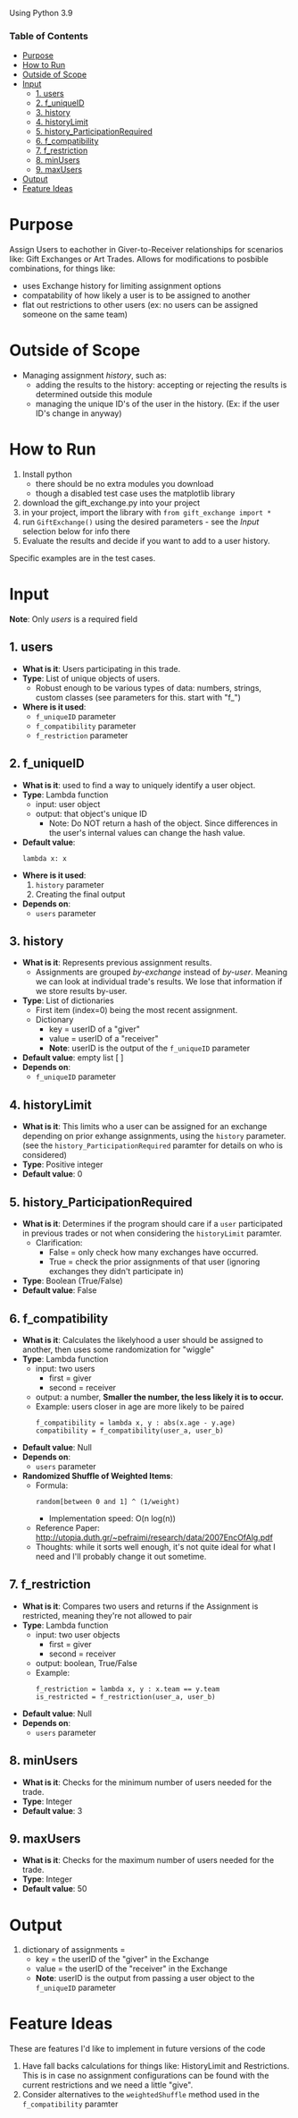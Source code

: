 Using Python 3.9

### Table of Contents
- [Purpose](#purpose)
- [How to Run](#how-to-run)
- [Outside of Scope](#outside-of-scope)
- [Input](#input)
  - [1. users](#1-users)
  - [2. f_uniqueID](#2-f_uniqueid)
  - [3. history](#3-history)
  - [4. historyLimit](#4-historylimit)
  - [5. history_ParticipationRequired](#5-history_participationrequired)
  - [6. f_compatibility](#6-f_compatibility)
  - [7. f_restriction](#7-f_restriction)
  - [8. minUsers](#8-minusers)
  - [9. maxUsers](#9-maxusers)
- [Output](#output)
- [Feature Ideas](#feature-ideas)

# Purpose 
Assign Users to eachother in Giver-to-Receiver relationships for scenarios like: Gift Exchanges or Art Trades. 
Allows for modifications to posbible combinations, for things like: 
- uses Exchange history for limiting assignment options
- compatability of how likely a user is to be assigned to another
- flat out restrictions to other users (ex: no users can be assigned someone on the same team)

# Outside of Scope 
- Managing assignment *history*, such as:
    - adding the results to the history: accepting or rejecting the results is determined outside this module
	- managing the unique ID's of the user in the history. (Ex: if the user ID's change in anyway)

# How to Run
1. Install python
    - there should be no extra modules you download 
    - though a disabled test case uses the matplotlib library
2. download the gift_exchange.py into your project
3. in your project, import the library with ```from gift_exchange import *```
4. run ```GiftExchange()``` using the desired parameters - see the *Input* selection below for info there
5. Evaluate the results and decide if you want to add to a user history.

Specific examples are in the test cases.

# Input 
**Note**: Only *users* is a required field
## 1. users
- **What is it**: Users participating in this trade. 
- **Type**: List of unique objects of users. 
    - Robust enough to be various types of data: numbers, strings, custom classes (see parameters for this. start with "f_")
- **Where is it used**: 
    - `f_uniqueID` parameter
    - `f_compatibility` parameter
    - `f_restriction` parameter
  
## 2. f_uniqueID
- **What is it**: used to find a way to uniquely identify a user object. 
- **Type**: Lambda function
    - input: user object
    - output: that object's unique ID
        - Note: Do NOT return a hash of the object. Since differences in the user's internal values can change the hash value.
- **Default value**:
    ``` 
    lambda x: x 
    ```
- **Where is it used**: 
    1. `history` parameter
    2. Creating the final output
- **Depends on**:
  - `users` parameter

## 3. history
- **What is it**: Represents previous assignment results.
    - Assignments are grouped *by-exchange* instead of *by-user*. Meaning we can look at individual trade's results. We lose that information if we store results by-user.
- **Type**: List of dictionaries
    - First item (index=0) being the most recent assignment.
  	- Dictionary
    	- key = userID of a "giver"
    	- value = userID of a "receiver"
    	- **Note**: userID is the output of the `f_uniqueID` parameter
- **Default value**: empty list [ ]
- **Depends on**:
    - `f_uniqueID` parameter


## 4. historyLimit
- **What is it**: This limits who a user can be assigned for an exchange depending on prior exhange assignments, using the `history` parameter. (see the `history_ParticipationRequired` paramter for details on who is considered)
- **Type**: Positive integer
- **Default value**: 0


## 5. history_ParticipationRequired
- **What is it**: Determines if the program should care if a `user` participated in previous trades or not when considering the `historyLimit` paramter. 
    - Clarification: 
        - False = only check how many exchanges have occurred. 
        - True = check the prior assignments of that user (ignoring exchanges they didn't participate in)
- **Type**: Boolean (True/False) 
- **Default value**: False

## 6. f_compatibility
- **What is it**: Calculates the likelyhood a user should be assigned to another, then uses some randomization for "wiggle"
- **Type**: Lambda function
    - input: two users
        - first = giver
        - second = receiver
    - output: a number, **Smaller the number, the less likely it is to occur.** 
    - Example: users closer in age are more likely to be paired
        ```
        f_compatibility = lambda x, y : abs(x.age - y.age)
        compatibility = f_compatibility(user_a, user_b)
        ```
- **Default value**: Null
- **Depends on**:
    - `users` parameter
- **Randomized Shuffle of Weighted Items**:
    - Formula: 
        ```
        random[between 0 and 1] ^ (1/weight)
        ```
        - Implementation speed: O(n log(n))
    - Reference Paper: http://utopia.duth.gr/~pefraimi/research/data/2007EncOfAlg.pdf
    - Thoughts: while it sorts well enough, it's not quite ideal for what I need and I'll probably change it out sometime.
        

## 7. f_restriction
- **What is it**: Compares two users and returns if the Assignment is restricted, meaning they're not allowed to pair
- **Type**: Lambda function
    - input: two user objects
        - first = giver
        - second = receiver
    - output: boolean, True/False
    - Example: 
		```
		f_restriction = lambda x, y : x.team == y.team
		is_restricted = f_restriction(user_a, user_b)
		```
- **Default value**: Null
- **Depends on**:
    - `users` parameter

## 8. minUsers
- **What is it**: Checks for the minimum number of users needed for the trade.
- **Type**: Integer
- **Default value**: 3

## 9. maxUsers
- **What is it**: Checks for the maximum number of users needed for the trade.
- **Type**: Integer
- **Default value**: 50

# Output 
1. dictionary of assignments = 
    - key = the userID of the "giver" in the Exchange
    - value = the userID of the "receiver" in the Exchange
    - **Note**: userID is the output from passing a user object to the `f_uniqueID` parameter

# Feature Ideas
These are features I'd like to implement in future versions of the code
1. Have fall backs calculations for things like: HistoryLimit and Restrictions. This is in case no assignment configurations can be found with the current restrictions and we need a little "give".
2. Consider alternatives to the `weightedShuffle` method used in the `f_compatibility` paramter